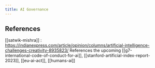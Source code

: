 ```yaml
---
title: AI Governance
---
```


## References
[[satwik-mishra]] : https://indianexpress.com/article/opinion/columns/artificial-intelligence-challenges-creativity-8935823/
References the upcoming [[g7-international-code-of-conduct-for-ai]], [[stanford-artificial-index-report-2023]], [[eu-ai-act]], [[humans-ai]]
